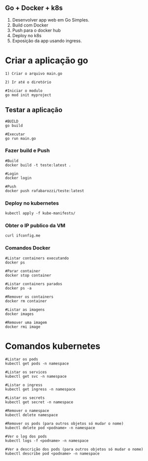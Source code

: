 ## Go + Docker + k8s

1) Desenvolver app web em Go Simples.
2) Build com Docker
3) Push para o docker hub
4) Deploy no k8s
5) Exposição da app usando ingress.

# Criar a aplicação go 

``` 
1) Criar o arquivo main.go

2) Ir até o diretório

#Iniciar o modulo
go mod init myproject

```

## Testar a aplicação

```
#BUILD
go build

#Executar
go run main.go
```

### Fazer build e Push

``` 
#Build 
docker build -t teste:latest .

#Login
docker login

#Push
docker push rafabarozzi/teste:latest
```

### Deploy no kubernetes

``` 
kubectl apply -f kube-manifests/
```

### Obter o IP publico da VM

```
curl ifconfig.me
```

### Comandos Docker

```
#Listar containers executando
docker ps

#Parar container 
docker stop container

#Listar containers parados
docker ps -a 

#Remover os containers
docker rm container

#Listar as imagens
docker images

#Remover uma imagem
docker rmi image
```

# Comandos kubernetes

``` 
#Listar os pods
kubectl get pods -n namespace

#Listar os services
kubectl get svc -n namespace

#Listar o ingress
kubectl get ingress -n namespace

#Listar os secrets
kubectl get secret -n namespace

#Remover o namespace
kubectl delete namespace

#Remover os pods (para outros objetos só mudar o nome)
kubectl delete pod <podname> -n namespace

#Ver o log dos pods
kubectl logs -f <podname> -n namespace

#Ver a descrição dos pods (para outros objetos só mudar o nome)
kubectl describe pod <podname> -n namespace
```